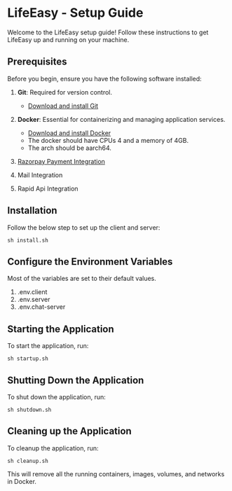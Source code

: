 # LifeEasy - Setup Guide

Welcome to the LifeEasy setup guide! Follow these instructions to get LifeEasy up and running on your machine.

## Prerequisites

Before you begin, ensure you have the following software installed:

1. **Git**: Required for version control.
   - [Download and install Git](https://git-scm.com)

2. **Docker**: Essential for containerizing and managing application services.
   - [Download and install Docker](https://docs.docker.com/get-docker/)
   - The docker should have CPUs 4 and a memory of 4GB.
   - The arch should be aarch64.
3. [Razorpay Payment Integration](https://razorpay.com/docs/payments/server-integration/nodejs/integration-steps/#1-build-integration)
4. Mail Integration
5. Rapid Api Integration

## Installation

Follow the below step to set up the client and server:

```sh install.sh```

## Configure the Environment Variables

Most of the variables are set to their default values.

1. .env.client
2. .env.server
3. .env.chat-server

## Starting the Application

To start the application, run:

```sh startup.sh```

## Shutting Down the Application

To shut down the application, run:

```sh shutdown.sh```

## Cleaning up the Application

To cleanup the application, run:

```sh cleanup.sh```

This will remove all the running containers, images, volumes, and networks in Docker.
